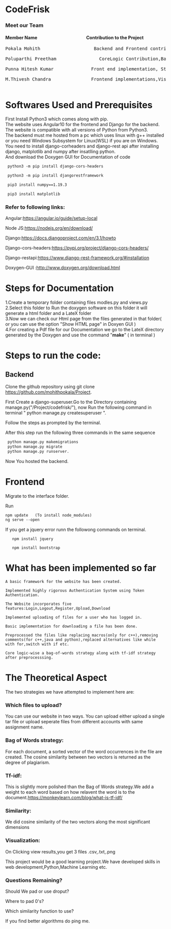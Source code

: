 # CodeFrisk

<h3>Meet our Team</h3>
<h4>Member Name&emsp;&emsp;&emsp;&emsp;&emsp;&emsp;&emsp;&emsp;&emsp;&emsp;&emsp;Contribution to the Project</h4>
<pre>
Pokala Mohith 	                 Backend and Frontend contributions, contributions for core logic implementation<br />
Poluparthi Preetham 	           CoreLogic Contribution,Backend Contribution,Documentation<br />
Punna Hitesh Kumar 	            Front end implementation, Styling the website,Documentation <br />
M.Thivesh Chandra      	        Frontend implementations,Visualizaion,Core Logic Implementation<br />
</pre>

# Softwares Used and Prerequisites

First Install Python3 which comes along with pip.<br />
The website uses Angular10 for the frontend and Django for the backend.<br />
The website is compatible with all versions of Python from Python3.<br />
The backend must me hosted from a pc which uses linux with g++ installed or you need Windows Subsystem for Linux(WSL) if you are on Windows.<br />
You need to install django-corheaders and django-rest api after installing django, matplotlib and numpy after insatlling python.<br /> 
And download the Doxygen GUI for Documentation of code
```diff
 python3 -m pip install django-cors-headers

 python3 -m pip install djangorestframework

 pip3 install numpy==1.19.3

 pip3 install matplotlib

```
### Refer to following links:
Angular:https://angular.io/guide/setup-local

Node JS:https://nodejs.org/en/download/

Django:https://docs.djangoproject.com/en/3.1/howto

Django-cors-headers:https://pypi.org/project/django-cors-headers/

Django-restapi:https://www.django-rest-framework.org/#installation

Doxygen-GUI   :http://www.doxygen.org/download.html
# Steps for Documentation
1.Create a temporary folder containing files modles.py and views.py<br />
2.Select this folder to Run the doxygen software on this folder it will generate a html folder and a LateX folder<br />
3.Now we can check our Html page from the files generated in that folder( or you can use the option "Show HTML page" in Doxyen GUI )<br />
4.For creating a Pdf file for our Documentation we go to the LateX directory generated by the Doxygen and use the command "**make**" ( in terminal )<br />
# Steps to run the code:
 ## Backend
 Clone the github repository using git clone https://github.com/mohithpokala/Project. 
 
 First Create a django-superuser.Go to the Directory containing manage.py("/Project/codefrisk/"), 
 now Run the following command in terminal " python manage.py createsuperuser ".<br />
 
 Follow the steps as prompted by the terminal.<br />
 
 After this step run the following three commands in the same sequence 
 ``` diff
  python manage.py makemigrations 
  python manage.py migrate 
  python manage.py runserver.
 ```
 Now You hosted the backend.
    
 # Frontend
 Migrate to the interface folder.

 Run 
 ``` diff 
 npm update   (To install node_modules)
 ng serve --open
 ```
 If you get a jquery error runn the followong commands on terminal.
    
       npm install jquery
       
       npm install bootstrap
 
 

# What has been implemented so far

    A basic framework for the website has been created.
    
    Implemented highly rigorous Authentication System using Token Authentication.

    The Website incorporates five features:Login,Logout,Register,Upload,Download

    Implemented uploading of files for a user who has logged in.

    Basic implementation for downloading a file has been done.
    
    Preprocessed the files like replacing macros(only for c++),removing comments(for c++,java and python),replaced alternatives like while with for,switch with if etc.

    Core logic-wise a bag-of-words strategy along with tf-idf strategy after preprocesssing.

# The Theoretical Aspect

The two strategies we have attempted to implement here are:

### Which files to upload?
You can use our website in two ways.
You can upload either upload a single tar file or upload seperate files from different accounts with same assignment name.


### Bag of Words strategy:

For each document, a sorted vector of the word occurrences in the file are created. The cosine similarity between two vectors is returned as the degree of plagiarism.

###    Tf-idf:
This is slightly more polished than the Bag of Words strategy.We add a weight to each word based on how relavent the word is to the document.https://monkeylearn.com/blog/what-is-tf-idf/

### Similarity:
We did cosine similarity of the two vectors along the most significant dimensions

### Visualization:
On Clicking view results,you get 3 files .csv,.txt,.png

This project would be a good learning project.We have developed skills in web development,Python,Machine Learning etc.

### Questions Remaining?
Should We pad or use droput?

Where to pad 0's?

Which similarity function to use?

If you find better algorithms do ping me.

